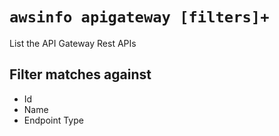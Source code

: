 # `awsinfo apigateway [filters]+`

List the API Gateway Rest APIs

## Filter matches against

* Id
* Name
* Endpoint Type
